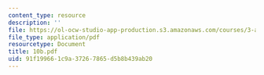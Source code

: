 ```yaml
---
content_type: resource
description: ''
file: https://ol-ocw-studio-app-production.s3.amazonaws.com/courses/3-a27-case-studies-in-forensic-metallurgy-fall-2007/91f199661c9a37267865d5b8b439ab20_10b.pdf
file_type: application/pdf
resourcetype: Document
title: 10b.pdf
uid: 91f19966-1c9a-3726-7865-d5b8b439ab20
---
```

